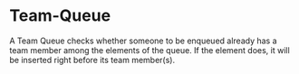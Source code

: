 Team-Queue
==========

A Team Queue checks whether someone to be enqueued already has a team member among the elements of the queue. If the element does, it will be inserted right before its team member(s).
